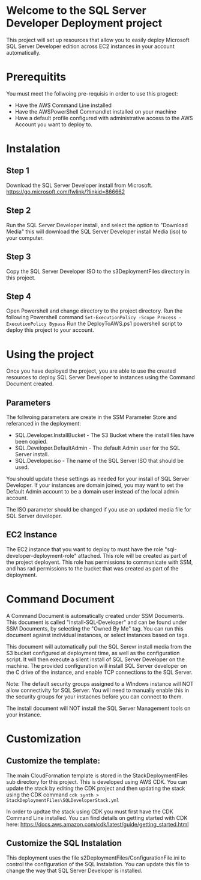 # Welcome to the SQL Server Developer Deployment project
This project will set up resources that allow you to easily deploy Microsoft SQL Server Developer edition across 
EC2 instances in your account automatically. 

# Prerequitits
You must meet the follwoing pre-requisis in order to use this progect:
* Have the AWS Command Line installed
* Have the AWSPowerShell Commandlet installed on your machine
* Have a default profile configured with administrative access to the AWS Account you want to deploy to.

# Instalation
## Step 1
Download the SQL Server Developer install from Microsoft.
https://go.microsoft.com/fwlink/?linkid=866662

## Step 2
Run the SQL Server Developer install, and select the option to "Download Media" this will download the SQL Server Developer install Media (iso) to your computer.

## Step 3 
Copy the SQL Server Developer ISO to the s3DeploymentFiles directory in this project.

## Step 4
Open Powershell and change directory to the project directory.
Run the following Powershell command
`Set-ExecutionPolicy -Scope Process -ExecutionPolicy Bypass`
Run the DeployToAWS.ps1 powershell script to deploy this project to your account.

# Using the project
Once you have deployed the project, you are able to use the created resources to deploy SQL Server Developer to instances using the Command Document created.

## Parameters
The follwoing parameters are create in the SSM Parameter Store and referanced in the deployment:
* SQL.Developer.InstallBucket - The S3 Bucket where the install files have been copied.
* SQL.Developer.DefaultAdmin - The default Admin user for the SQL Server install. 
* SQL.Developer.iso - The name of the SQL Server ISO that should be used.

You should update these settings as needed for your install of SQL Server Developer. If your instances are domain joined, you may want to set the Default Admin account to be a domain user instead of the local admin account. 

The ISO parameter should be changed if you use an updated media file for SQL Server developer.

## EC2 Instance
The EC2 instance that you want to deploy to must have the role "sql-developer-deployment-role" attached. This role will be created as part of the project deployent. This role has permissions to communicate with SSM, and has rad permissions to the bucket that was created as part of the deployment. 

# Command Document
A Command Document is automatically created under SSM Documents. This document is called "Install-SQL-Developer" and can be found under SSM Documents, by selecting the "Owned By Me" tag. You can run this document against individual instances, or select instances based on tags. 

This document will automatically pull the SQL Serevr install media from the S3 bucket configured at deployment time, as well as the configuration script. It will then execute a silent install of SQL Server Developer on the machine. The provided configuration will install SQL Server developer on the C drive of the instance, and enable TCP connections to the SQL Server.

Note: The default security groups assigned to a WIndows instance will NOT allow connectivity for SQL Server. You will need to manually enable this in the security groups for your instacnes before you can connect to them.

The install document will NOT install the SQL Server Management tools on your instance. 


# Customization
## Customize the template:
The main CloudFormation template is stored in the StackDeploymentFiles sub directory for this project. This is developed using AWS CDK. You can update the stack by editing the CDK project and then updating the stack using the CDK command
`cdk synth > StackDeploymentFiles\SQLDeveloperStack.yml`

In order to updtae the stack using CDK you must first have the CDK Command Line installed. 
You can find details on getting started with CDK here:
https://docs.aws.amazon.com/cdk/latest/guide/getting_started.html

## Customize the SQL Instalation
This deployment uses the file s2DeploymentFiles/ConfigurationFile.ini to control the configuration of the SQL Instalation. You can update this file to change the way that SQL Server Developer is installed. 